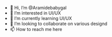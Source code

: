 - 👋 Hi, I’m @Aramidebabygal
- 👀 I’m interested in UI/UX
- 🌱 I’m currently learning UI/UX
- 💞️ I’m looking to collaborate on various designd
- 📫 How to reach me here

<!---
Aramidebabygal/Aramidebabygal is a ✨ special ✨ repository because its `README.md` (this file) appears on your GitHub profile.
You can click the Preview link to take a look at your changes.
--->
